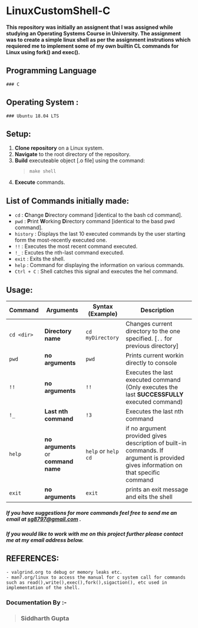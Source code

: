 # LinuxCustomShell-C

__This repository was initially an assignent that I was assigned while studying an Operating Systems Course in University. The assignment was to create a simple linux shell as per the assignment instrutions which requiered me to implement some of my own builtin CL commands for Linux using fork() and exec().__


## Programming Language
	### C
	
	
## Operating System :
	### Ubuntu 18.04 LTS
	
	
## Setup:
 1. __Clone repository__ on a Linux system.
 2. __Navigate__ to the root directory of the repository.
 3. __Build__ executeable object [.o file] using the command:
 	> ` make shell `
 4. __Execute__ commands.
 
 
## List of Commands initially made:
  - `cd` : **C**hange **D**irectory command [identical to the bash cd command].
  - `pwd` : **P**rint **W**orking **D**irectory command [identical to the basd pwd command].
  - `history` : Displays the last 10 executed commands by the user starting form the most-recently executed one.
  - `!!` : Executes the most recent command executed.
  - `!_` : Excutes the nth-last command executed.
  - `exit` : Exits the shell.
  - `help` : Command for displaying the information on various commands.
  - `Ctrl + C` : Shell catches this signal and executes the hel command.
  
  
## Usage:
   
   | Command | Arguments | Syntax (Example) | Description |
   | --- | --- | --- | --- |
   | ` cd <dir> ` | __Directory name__ | ` cd myDirectory ` | Changes current directory to the one specified. [` .. ` for previous directory] |
   | ` pwd ` | __no arguments__ | ` pwd ` | Prints current workin directly to console |
   | ` !! ` | __no arguments__ | ` !! ` | Executes the last executed command (Only executes the last __SUCCESSFULLY__ executed command) |
   | ` !_ ` | __Last nth command__ | ` !3 ` | Executes the last nth command |
   | ` help ` | __no arguments__ or __command name__ | ` help ` or ` help cd ` | if no argument provided gives description of built-in commands. If argument is provided gives information on that specific command |
   | ` exit ` | __no arguments__ | ` exit ` | prints an exit message and eits the shell |
   
   
 ##### If you have suggestions for more commands feel free to send me an email at sg8797@gmail.com .
 
 ##### If you would like to work with me on this project further please contact me at my email address below.
 

## REFERENCES:
	- valgrind.org to debug or memory leaks etc.
	- man7.org/linux to access the manual for c system call for commands such as read(),write(),exec(),fork(),sigaction(), etc used in implementation of the shell.

### Documentation By :-
> ### Siddharth Gupta
